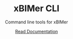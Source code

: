 <h1 align="center" >xBIMer CLI</h1>
<p align="center">Command line tools for xBIMer</p>

<p align="center">
<a href="https://github.com/xbimer/xbimer-docs">Read Documentation</a>
</p>
